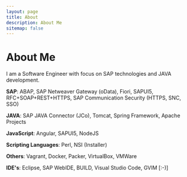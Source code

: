 ```yaml
---
layout: page
title: About
description: About Me
sitemap: false
---
```


# About Me

I am a Software Engineer with focus on SAP technologies and JAVA development.

**SAP**: ABAP, SAP Netweaver Gateway (oData), Fiori, SAPUI5, RFC+SOAP+REST+HTTPS, SAP Communication Security (HTTPS, SNC, SSO)

**JAVA**: SAP JAVA Connector (JCo), Tomcat, Spring Framework, Apache Projects

**JavaScript**: Angular, SAPUI5, NodeJS

**Scripting Languages**: Perl, NSI (Installer)

**Others**: Vagrant, Docker, Packer, VirtualBox, VMWare

**IDE's**: Eclipse, SAP WebIDE, BUILD, Visual Studio Code, GVIM [:-)]
